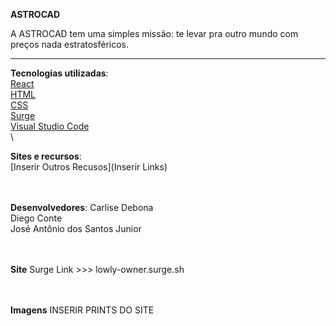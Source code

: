 **ASTROCAD**

A ASTROCAD tem uma simples missão: te levar pra outro mundo com preços nada estratosféricos.

__________________________________________________________________________________________________________


**Tecnologias utilizadas**:\
[React](https://reactjs.org/)\
[HTML](https://html.spec.whatwg.org/multipage/)\
[CSS](https://www.w3.org/Style/CSS/Overview.en.html)\
[Surge](https://surge.sh/)\
[Visual Studio Code](https://code.visualstudio.com/docs/editor/vscode-web)
\
\

**Sites e recursos**:\
[Inserir Outros Recusos](Inserir Links)

\
\
**Desenvolvedores**:
Carlise Debona\
Diego Conte\
José Antônio dos Santos Junior

\
\
**Site**
Surge Link >>> lowly-owner.surge.sh

\
\
**Imagens**
INSERIR PRINTS DO SITE
